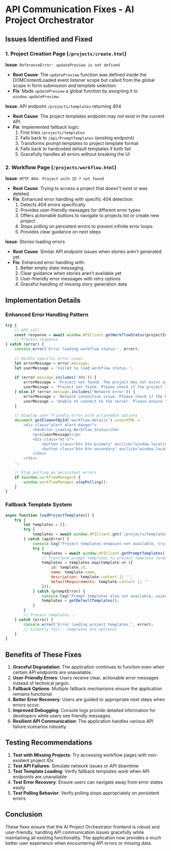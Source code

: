 # API Communication Fixes - AI Project Orchestrator

## Issues Identified and Fixed

### 1. Project Creation Page (`/projects/create.html`)

**Issue**: `ReferenceError: updatePreview is not defined`
- **Root Cause**: The `updatePreview` function was defined inside the DOMContentLoaded event listener scope but called from the global scope in form submission and template selection.
- **Fix**: Made `updatePreview` a global function by assigning it to `window.updatePreview`.

**Issue**: API endpoint `/projects/templates` returning 404
- **Root Cause**: The project templates endpoint may not exist in the current API.
- **Fix**: Implemented fallback logic:
  1. First tries `/projects/templates`
  2. Falls back to `/api/PromptTemplates` (existing endpoint)
  3. Transforms prompt templates to project template format
  4. Falls back to hardcoded default templates if both fail
  5. Gracefully handles all errors without breaking the UI

### 2. Workflow Page (`/projects/workflow.html`)

**Issue**: `HTTP 404: Project with ID 7 not found`
- **Root Cause**: Trying to access a project that doesn't exist or was deleted.
- **Fix**: Enhanced error handling with specific 404 detection:
  1. Detects 404 errors specifically
  2. Provides user-friendly messages for different error types
  3. Offers actionable buttons to navigate to projects list or create new project
  4. Stops polling on persistent errors to prevent infinite error loops
  5. Provides clear guidance on next steps

**Issue**: Stories loading errors
- **Root Cause**: Similar API endpoint issues when stories aren't generated yet.
- **Fix**: Enhanced error handling with:
  1. Better empty state messaging
  2. Clear guidance when stories aren't available yet
  3. User-friendly error messages with retry options
  4. Graceful handling of missing story generation data

## Implementation Details

### Enhanced Error Handling Pattern

```javascript
try {
    // API call
    const response = await window.APIClient.getWorkflowStatus(projectId);
    // Process response
} catch (error) {
    console.error('Error loading workflow status:', error);
    
    // Handle specific error cases
    let errorMessage = error.message;
    let userMessage = 'Failed to load workflow status.';
    
    if (error.message.includes('404')) {
        errorMessage = 'Project not found. The project may not exist or may have been deleted.';
        userMessage = 'Project not found. Please check if the project ID is correct or create a new project.';
    } else if (error.message.includes('Network error')) {
        errorMessage = 'Network connection issue. Please check if the backend is running.';
        userMessage = 'Unable to connect to the server. Please ensure the backend is running and try again.';
    }
    
    // Display user-friendly error with actionable options
    document.getElementById('workflow-details').innerHTML = `
        <div class="alert alert-danger">
            <h4>Error Loading Workflow Status</h4>
            <p>${userMessage}</p>
            <div class="mt-3">
                <button class="btn btn-primary" onclick="window.location.href='/projects/list.html'">View Projects</button>
                <button class="btn btn-secondary" onclick="window.location.href='/projects/create.html'">Create New Project</button>
            </div>
        </div>
    `;
    
    // Stop polling on persistent errors
    if (window.workflowManager) {
        window.workflowManager.stopPolling();
    }
}
```

### Fallback Template System

```javascript
async function loadProjectTemplates() {
    try {
        let templates = [];
        try {
            templates = await window.APIClient.get('/projects/templates');
        } catch (apiError) {
            console.log('Project templates endpoint not available, trying prompt templates');
            try {
                templates = await window.APIClient.getPromptTemplates();
                // Transform prompt templates to project template format
                templates = templates.map(template => ({
                    id: template.id,
                    name: template.name,
                    description: template.content || '',
                    defaultRequirements: template.context || ''
                }));
            } catch (promptError) {
                console.log('Prompt templates also not available, using default templates');
                templates = getDefaultTemplates();
            }
        }
        // Process templates...
    } catch (error) {
        console.error('Error loading project templates:', error);
        // Silently fail - templates are optional
    }
}
```

## Benefits of These Fixes

1. **Graceful Degradation**: The application continues to function even when certain API endpoints are unavailable.
2. **User-Friendly Errors**: Users receive clear, actionable error messages instead of technical jargon.
3. **Fallback Options**: Multiple fallback mechanisms ensure the application remains functional.
4. **Better Error Recovery**: Users are guided to appropriate next steps when errors occur.
5. **Improved Debugging**: Console logs provide detailed information for developers while users see friendly messages.
6. **Resilient API Communication**: The application handles various API failure scenarios robustly.

## Testing Recommendations

1. **Test with Missing Projects**: Try accessing workflow pages with non-existent project IDs
2. **Test API Failures**: Simulate network issues or API downtime
3. **Test Template Loading**: Verify fallback templates work when API endpoints are unavailable
4. **Test Error Recovery**: Ensure users can navigate away from error states easily
5. **Test Polling Behavior**: Verify polling stops appropriately on persistent errors

## Conclusion

These fixes ensure that the AI Project Orchestrator frontend is robust and user-friendly, handling API communication issues gracefully while maintaining all existing functionality. The application now provides a much better user experience when encountering API errors or missing data.